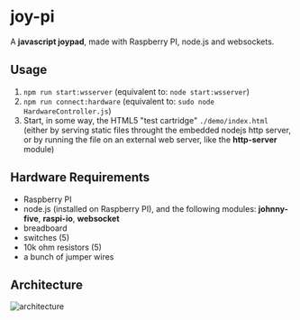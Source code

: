 joy-pi
=
A **javascript joypad**, made with Raspberry PI, node.js and websockets.

Usage
-
1. ```npm run start:wsserver``` (equivalent to: ```node start:wsserver```)
2. ```npm run connect:hardware``` (equivalent to: ```sudo node HardwareController.js```)
3. Start, in some way, the HTML5 "test cartridge" ```./demo/index.html``` (either by serving static files throught the embedded nodejs http server, or by running the file on an external web server, like the **http-server** module)

Hardware Requirements
-
- Raspberry PI
- node.js (installed on Raspberry PI), and the following modules: **johnny-five**, **raspi-io**, **websocket**
- breadboard
- switches (5)
- 10k ohm resistors (5)
- a bunch of jumper wires

Architecture
-
![architecture][1]


[1]: https://github.com/arcadeJHS/joystickIno/blob/master/schema/architecture.png?raw=true
